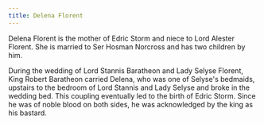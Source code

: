 ```yaml
---
title: Delena Florent
---
```


Delena Florent is the mother of Edric Storm and niece to Lord Alester Florent. She is married to Ser Hosman Norcross and has two children by him.

During the wedding of Lord Stannis Baratheon and Lady Selyse Florent, King Robert Baratheon carried Delena, who was one of Selyse's bedmaids, upstairs to the bedroom of Lord Stannis and Lady Selyse and broke in the wedding bed. This coupling eventually led to the birth of Edric Storm. Since he was of noble blood on both sides, he was acknowledged by the king as his bastard.



